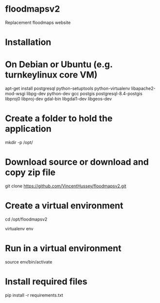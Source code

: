 floodmapsv2
===========

Replacement floodmaps website

# Installation
# On Debian or Ubuntu (e.g. turnkeylinux core VM)
apt-get install postgresql python-setuptools python-virtualenv libapache2-mod-wsgi libpg-dev python-dev gcc postgis postgresql-8.4-postgis libproj0 libproj-dev gdal-bin libgdal1-dev libgeos-dev

# Create a folder to hold the application
mkdir -p /opt/

# Download source or download and copy zip file
git clone https://github.com/VincentHussey/floodmapsv2.git

# Create a virtual environment
cd /opt/floodmapsv2

virtualenv env

# Run in a virtual environment
source env/bin/activate

# Install required files
pip install -r requirements.txt

